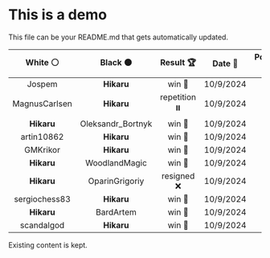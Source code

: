 # This is a demo

This file can be your README.md that gets automatically updated.

<!--START_SECTION:chessStats-->
<!-- Automatically generated with https://github.com/Balastrong/chess-stats-action -->

| White ⚪ | Black ⚫ | Result 🏆 | Date 📅 | Position 🗺️ |
|:---:|:---:|:---:|:---:|:---:|
| Jospem | **Hikaru** | win 🥇 | 10/9/2024 | <a href="http://www.ee.unb.ca/cgi-bin/tervo/fen.pl?select=8/8/1n6/8/8/pK1k4/1q6/8 w - -">Link</a> |
| MagnusCarlsen | **Hikaru** | repetition ⏸️ | 10/9/2024 | <a href="http://www.ee.unb.ca/cgi-bin/tervo/fen.pl?select=3n1b2/p2b4/1pn2pk1/1NpB1N1p/P3PB1P/1PP2K2/8/8 b - -">Link</a> |
| **Hikaru** | Oleksandr_Bortnyk | win 🥇 | 10/9/2024 | <a href="http://www.ee.unb.ca/cgi-bin/tervo/fen.pl?select=7r/7P/5N2/4P3/6K1/7R/6k1/8 b - -">Link</a> |
| artin10862 | **Hikaru** | win 🥇 | 10/9/2024 | <a href="http://www.ee.unb.ca/cgi-bin/tervo/fen.pl?select=q2rrb1k/6n1/1R1n3p/pP2Q1p1/P1N2p2/7P/5PPB/2R3K1 w - -">Link</a> |
| GMKrikor | **Hikaru** | win 🥇 | 10/9/2024 | <a href="http://www.ee.unb.ca/cgi-bin/tervo/fen.pl?select=8/8/1N2k3/6p1/5pP1/5P2/r4BK1/3n4 w - -">Link</a> |
| **Hikaru** | WoodlandMagic | win 🥇 | 10/9/2024 | <a href="http://www.ee.unb.ca/cgi-bin/tervo/fen.pl?select=1q1r2k1/4pp2/n5pb/r2PPb1p/1PRR1P2/p1N1Q1PP/P5BK/B7 b - -">Link</a> |
| **Hikaru** | OparinGrigoriy | resigned ❌ | 10/9/2024 | <a href="http://www.ee.unb.ca/cgi-bin/tervo/fen.pl?select=1r4k1/1r3pp1/4p2p/R2pP3/7Q/1P3R1P/5PP1/4q1K1 w - -">Link</a> |
| sergiochess83 | **Hikaru** | win 🥇 | 10/9/2024 | <a href="http://www.ee.unb.ca/cgi-bin/tervo/fen.pl?select=8/8/k4pp1/5p1p/3r3P/5PK1/1R6/8 w - -">Link</a> |
| **Hikaru** | BardArtem | win 🥇 | 10/9/2024 | <a href="http://www.ee.unb.ca/cgi-bin/tervo/fen.pl?select=2r2b1R/p7/3k1pN1/6p1/8/4PK1P/P5P1/8 b - -">Link</a> |
| scandalgod | **Hikaru** | win 🥇 | 10/9/2024 | <a href="http://www.ee.unb.ca/cgi-bin/tervo/fen.pl?select=7r/p5k1/1p6/4pQ2/2P1P3/3nqPB1/PP1rB1P1/4R1K1 w - -">Link</a> |

<!--END_SECTION:chessStats-->

Existing content is kept.
